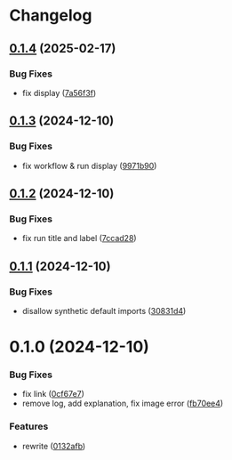 # Changelog

## [0.1.4](https://github.com/drayeasy/action-lark-notify/compare/v0.1.3...v0.1.4) (2025-02-17)


### Bug Fixes

* fix display ([7a56f3f](https://github.com/drayeasy/action-lark-notify/commit/7a56f3fc308290a9a7e38d1e808e2edfd5a00ae6))

## [0.1.3](https://github.com/drayeasy/action-lark-notify/compare/v0.1.2...v0.1.3) (2024-12-10)


### Bug Fixes

* fix workflow & run display ([9971b90](https://github.com/drayeasy/action-lark-notify/commit/9971b90c50ad8e9d0d531175c0578f410e0028e7))

## [0.1.2](https://github.com/drayeasy/action-lark-notify/compare/v0.1.1...v0.1.2) (2024-12-10)


### Bug Fixes

* fix run title and label ([7ccad28](https://github.com/drayeasy/action-lark-notify/commit/7ccad280bfd342eccb2319e08e8b12280d05fac8))

## [0.1.1](https://github.com/drayeasy/action-lark-notify/compare/v0.1.0...v0.1.1) (2024-12-10)


### Bug Fixes

* disallow synthetic default imports ([30831d4](https://github.com/drayeasy/action-lark-notify/commit/30831d403f64c4db7f2e1b533cb164e7c342f6aa))

# 0.1.0 (2024-12-10)


### Bug Fixes

* fix link ([0cf67e7](https://github.com/drayeasy/action-lark-notify/commit/0cf67e7216f11e12d25842d6f12f52d4ce31acde))
* remove log, add explanation, fix image error ([fb70ee4](https://github.com/drayeasy/action-lark-notify/commit/fb70ee48430c5c0c16099a07e961056af182ce7f))


### Features

* rewrite ([0132afb](https://github.com/drayeasy/action-lark-notify/commit/0132afb93e65aef5140884397992e9d47cded5a6))
